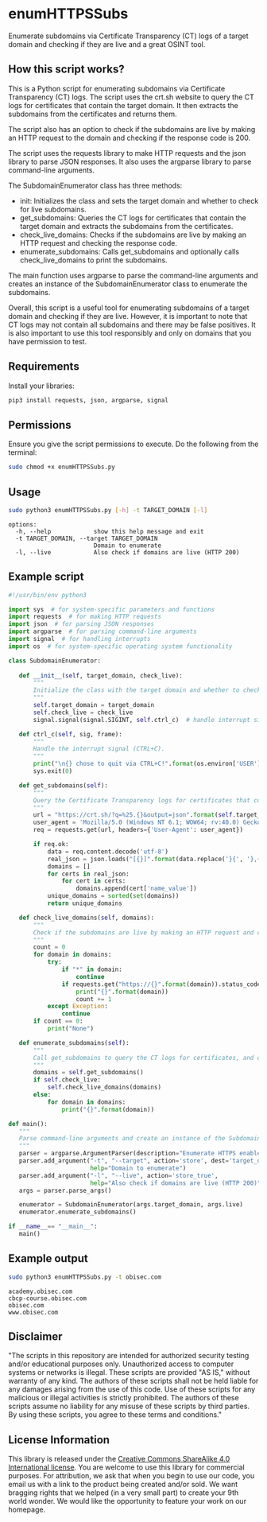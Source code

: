 # enumHTTPSSubs
Enumerate subdomains via Certificate Transparency (CT) logs of a target domain and checking if they are live and a great OSINT tool.

## How this script works?

This is a Python script for enumerating subdomains via Certificate Transparency (CT) logs. The script uses the crt.sh website to query the CT logs for certificates that contain the target domain. It then extracts the subdomains from the certificates and returns them.

The script also has an option to check if the subdomains are live by making an HTTP request to the domain and checking if the response code is 200.

The script uses the requests library to make HTTP requests and the json library to parse JSON responses. It also uses the argparse library to parse command-line arguments.

The SubdomainEnumerator class has three methods:

- init: Initializes the class and sets the target domain and whether to check for live subdomains.
- get_subdomains: Queries the CT logs for certificates that contain the target domain and extracts the subdomains from the certificates.
- check_live_domains: Checks if the subdomains are live by making an HTTP request and checking the response code.
- enumerate_subdomains: Calls get_subdomains and optionally calls check_live_domains to print the subdomains.

The main function uses argparse to parse the command-line arguments and creates an instance of the SubdomainEnumerator class to enumerate the subdomains.

Overall, this script is a useful tool for enumerating subdomains of a target domain and checking if they are live. However, it is important to note that CT logs may not contain all subdomains and there may be false positives. It is also important to use this tool responsibly and only on domains that you have permission to test.

## Requirements

Install your libraries:
```bash
pip3 install requests, json, argparse, signal
```

## Permissions

Ensure you give the script permissions to execute. Do the following from the terminal:
```bash
sudo chmod +x enumHTTPSSubs.py
```

## Usage
```bash
sudo python3 enumHTTPSSubs.py [-h] -t TARGET_DOMAIN [-l]
```
```
options:
  -h, --help            show this help message and exit
  -t TARGET_DOMAIN, --target TARGET_DOMAIN
                        Domain to enumerate
  -l, --live            Also check if domains are live (HTTP 200)
  ```
 
 ## Example script
 ```python
 #!/usr/bin/env python3

import sys  # for system-specific parameters and functions
import requests  # for making HTTP requests
import json  # for parsing JSON responses
import argparse  # for parsing command-line arguments
import signal  # for handling interrupts
import os  # for system-specific operating system functionality

class SubdomainEnumerator:
    
    def __init__(self, target_domain, check_live):
        """
        Initialize the class with the target domain and whether to check for live subdomains.
        """
        self.target_domain = target_domain
        self.check_live = check_live
        signal.signal(signal.SIGINT, self.ctrl_c)  # handle interrupt signal

    def ctrl_c(self, sig, frame):
        """
        Handle the interrupt signal (CTRL+C).
        """
        print("\n{} chose to quit via CTRL+C!".format(os.environ['USER']))
        sys.exit(0)

    def get_subdomains(self):
        """
        Query the Certificate Transparency logs for certificates that contain the target domain and extract the subdomains from the certificates.
        """
        url = "https://crt.sh/?q=%25.{}&output=json".format(self.target_domain)
        user_agent = 'Mozilla/5.0 (Windows NT 6.1; WOW64; rv:40.0) Gecko/20100101 Firefox/40.1'
        req = requests.get(url, headers={'User-Agent': user_agent})

        if req.ok:
            data = req.content.decode('utf-8')
            real_json = json.loads("[{}]".format(data.replace('}{', '},{')))
            domains = []
            for certs in real_json:
                for cert in certs:
                    domains.append(cert['name_value'])
            unique_domains = sorted(set(domains))
            return unique_domains

    def check_live_domains(self, domains):
        """
        Check if the subdomains are live by making an HTTP request and checking the response code.
        """
        count = 0
        for domain in domains:
            try:
                if "*" in domain:
                    continue
                if requests.get("https://{}".format(domain)).status_code == 200:
                    print("{}".format(domain))
                    count += 1
            except Exception:
                continue
        if count == 0:
            print("None")

    def enumerate_subdomains(self):
        """
        Call get_subdomains to query the CT logs for certificates, and optionally call check_live_domains to check if the subdomains are live.
        """
        domains = self.get_subdomains()
        if self.check_live:
            self.check_live_domains(domains)
        else:
            for domain in domains:
                print("{}".format(domain))

def main():
    """
    Parse command-line arguments and create an instance of the SubdomainEnumerator class to enumerate the subdomains.
    """
    parser = argparse.ArgumentParser(description="Enumerate HTTPS enabled subdomains via Certificate Transparency")
    parser.add_argument("-t", "--target", action='store', dest='target_domain', required=True,  
                        help="Domain to enumerate")
    parser.add_argument("-l", "--live", action='store_true',  
                        help="Also check if domains are live (HTTP 200)")
    args = parser.parse_args()

    enumerator = SubdomainEnumerator(args.target_domain, args.live)
    enumerator.enumerate_subdomains()

if __name__== "__main__":
    main()
 ```

## Example output
```bash
sudo python3 enumHTTPSSubs.py -t obisec.com  
```
```
academy.obisec.com
cbcp-course.obisec.com
obisec.com
www.obisec.com
```


## Disclaimer
"The scripts in this repository are intended for authorized security testing and/or educational purposes only. Unauthorized access to computer systems or networks is illegal. These scripts are provided "AS IS," without warranty of any kind. The authors of these scripts shall not be held liable for any damages arising from the use of this code. Use of these scripts for any malicious or illegal activities is strictly prohibited. The authors of these scripts assume no liability for any misuse of these scripts by third parties. By using these scripts, you agree to these terms and conditions."

## License Information

This library is released under the [Creative Commons ShareAlike 4.0 International license](https://creativecommons.org/licenses/by-sa/4.0/). You are welcome to use this library for commercial purposes. For attribution, we ask that when you begin to use our code, you email us with a link to the product being created and/or sold. We want bragging rights that we helped (in a very small part) to create your 9th world wonder. We would like the opportunity to feature your work on our homepage.
